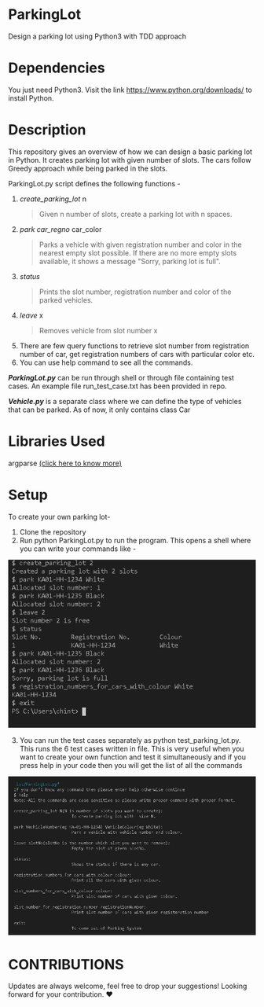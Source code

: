 # ParkingLot
Design a parking lot using Python3 with TDD approach

# Dependencies
You just need Python3. Visit the link https://www.python.org/downloads/ to install Python.

# Description
This repository gives an overview of how we can design a basic parking lot in Python. It creates parking lot with given number of slots. The cars follow Greedy approach while being parked in the slots.

ParkingLot.py script defines the following functions -

1. *create_parking_lot* n 
    >Given n number of slots, create a parking lot with n spaces.
2. *park car_regno* car_color 
    >Parks a vehicle with given registration number and color in the nearest  empty slot possible. If there are no more empty slots available, it shows a message "Sorry, parking lot is full".
3. *status* 
    >Prints the slot number, registration number and color of the parked vehicles.
4. *leave* x 
    >Removes vehicle from slot number x
5. There are few query functions to retrieve slot number from registration number of car, get registration numbers of cars with particular color etc.
6. You can use help command to see all the commands.

**_ParkingLot.py_** can be run through shell or through file containing test cases. An example file run_test_case.txt has been provided in repo.

**_Vehicle.py_** is a separate class where we can define the type of vehicles that can be parked. As of now, it only contains class Car


# Libraries Used
argparse [(click here to know more)](https://docs.python.org/3/howto/argparse.html "About argparse library")

# Setup

To create your own parking lot-
1. Clone the repository
2. Run python ParkingLot.py to run the program. This opens a shell where you can write your commands like -

![Loading...](Images/Capture2.PNG)

3. You can  run the test cases separately as python test_parking_lot.py. This runs the 6 test cases written in file. This is very useful when you want to create your own function and test it simultaneously and if you press help in your code then you will get the list of all the commands

![Loading...](Images/Capture1.PNG)

# CONTRIBUTIONS
Updates are always welcome, feel free to drop your suggestions! Looking forward for your contribution. ❤️

